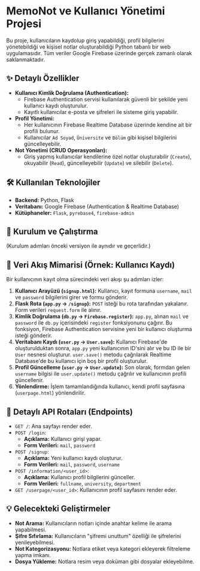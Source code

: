 # MemoNot ve Kullanıcı Yönetimi Projesi

Bu proje, kullanıcıların kaydolup giriş yapabildiği, profil bilgilerini yönetebildiği ve kişisel notlar oluşturabildiği Python tabanlı bir web uygulamasıdır. Tüm veriler Google Firebase üzerinde gerçek zamanlı olarak saklanmaktadır.

## ✨ Detaylı Özellikler

-   **Kullanıcı Kimlik Doğrulama (Authentication):**
    -   Firebase Authentication servisi kullanılarak güvenli bir şekilde yeni kullanıcı kaydı oluşturulur.
    -   Kayıtlı kullanıcılar e-posta ve şifreleri ile sisteme giriş yapabilir.
-   **Profil Yönetimi:**
    -   Her kullanıcının Firebase Realtime Database üzerinde kendine ait bir profili bulunur.
    -   Kullanıcılar `Ad Soyad`, `Üniversite` ve `Bölüm` gibi kişisel bilgilerini güncelleyebilir.
-   **Not Yönetimi (CRUD Operasyonları):**
    -   Giriş yapmış kullanıcılar kendilerine özel notlar oluşturabilir (`Create`), okuyabilir (`Read`), güncelleyebilir (`Update`) ve silebilir (`Delete`).

## 🛠️ Kullanılan Teknolojiler

-   **Backend:** Python, Flask
-   **Veritabanı:** Google Firebase (Authentication & Realtime Database)
-   **Kütüphaneler:** `Flask`, `pyrebase4`, `firebase-admin`

## 🚀 Kurulum ve Çalıştırma

(Kurulum adımları önceki versiyon ile aynıdır ve geçerlidir.)

## 🌊 Veri Akış Mimarisi (Örnek: Kullanıcı Kaydı)

Bir kullanıcının kayıt olma sürecindeki veri akışı şu adımları izler:

1.  **Kullanıcı Arayüzü (`signup.html`):** Kullanıcı, kayıt formuna `username`, `mail` ve `password` bilgilerini girer ve formu gönderir.
2.  **Flask Rota (`app.py` -> `/signup`):** `POST` isteği bu rota tarafından yakalanır. Form verileri `request.form` ile alınır.
3.  **Kimlik Doğrulama (`db.py` -> `Firebase.register`):** `app.py`, alınan `mail` ve `password` ile `db.py` içerisindeki `register` fonksiyonunu çağırır. Bu fonksiyon, Firebase Authentication servisine yeni bir kullanıcı oluşturma isteği gönderir.
4.  **Veritabanı Kaydı (`user.py` -> `User.save`):** Kullanıcı Firebase'de oluşturulduktan sonra, `app.py` yeni kullanıcının ID'sini alır ve bu ID ile bir `User` nesnesi oluşturur. `user.save()` metodu çağrılarak Realtime Database'de bu kullanıcı için boş bir profil oluşturulur.
5.  **Profil Güncelleme (`user.py` -> `User.update`):** Son olarak, formdan gelen `username` bilgisi ile `user.update()` metodu çağrılır ve kullanıcının profili güncellenir.
6.  **Yönlendirme:** İşlem tamamlandığında kullanıcı, kendi profil sayfasına (`userpage.html`) yönlendirilir.

## 🔌 Detaylı API Rotaları (Endpoints)

-   `GET /`: Ana sayfayı render eder.
-   `POST /login`:
    -   **Açıklama:** Kullanıcı girişi yapar.
    -   **Form Verileri:** `mail`, `password`
-   `POST /signup`:
    -   **Açıklama:** Yeni kullanıcı kaydı oluşturur.
    -   **Form Verileri:** `mail`, `password`, `username`
-   `POST /information/<user_id>`:
    -   **Açıklama:** Kullanıcı profil bilgilerini günceller.
    -   **Form Verileri:** `fullname`, `university`, `department`
-   `GET /userpage/<user_id>`: Kullanıcının profil sayfasını render eder.

## 💡 Gelecekteki Geliştirmeler

-   **Not Arama:** Kullanıcıların notları içinde anahtar kelime ile arama yapabilmesi.
-   **Şifre Sıfırlama:** Kullanıcıların "şifremi unuttum" özelliği ile şifrelerini yenileyebilmesi.
-   **Not Kategorizasyonu:** Notlara etiket veya kategori ekleyerek filtreleme yapma imkanı.
-   **Dosya Yükleme:** Notlara resim veya doküman gibi dosyalar ekleyebilme.


